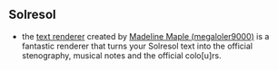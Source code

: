 ## Solresol
- the [text renderer](https://github.com/nan0s7/conlanging/blob/master/solresol/solresol_renderer_online.zip) created by [Madeline Maple (megaloler9000)](https://www.sidosi.org/community/viewtopic.php?f=25&t=161&p=945&hilit=Renderer#p945) is a fantastic renderer that turns your Solresol text into the official stenography, musical notes and the official colo[u]rs.
